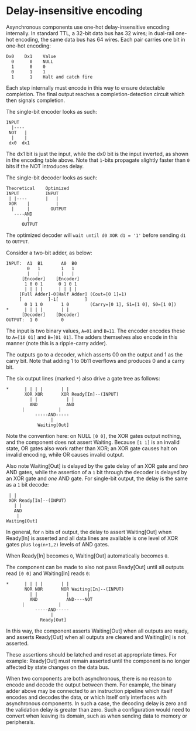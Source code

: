 Delay-insensitive encoding
===========================

Asynchronous components use one-hot delay-insensitive encoding internally.  In
standard TTL, a 32-bit data bus has 32 wires; in dual-rail one-hot encoding,
the same data bus has 64 wires. Each pair carries one bit in one-hot encoding:
```
Dx0    Dx1    Value
  0      0    NULL
  1      0    0
  0      1    1
  1      1    Halt and catch fire
```
Each step internally must encode in this way to ensure detectable completion.
The final output reaches a completion-detection circuit which then signals
completion.

The single-bit encoder looks as such:
```
INPUT
  |----
 NOT   |
  |    |
 dx0  dx1
```
The dx1 bit is just the input, while the dx0 bit is the input inverted, as
shown in the encoding table above.  Note that `1`-bits propagate slightly
faster than `0` bits if the NOT introduces delay.

The single-bit decoder looks as such:
```
Theoretical    Optimized
INPUT          INPUT
 | |----       |   |
 XOR    |          | 
  |     |        OUTPUT
   ----AND
        |
      OUTPUT
```
The optimized decoder will `wait until d0 XOR d1 = '1'` before sending `d1` to
`OUTPUT`.

Consider a two-bit adder, as below:
```
INPUT:  A1  B1       A0  B0
        0   1        1   1
        |   |        |   |
      [Encoder]    [Encoder]
       1 0 0 1      0 1 0 1
       | | | |      | | | |
     [Full Adder]-0[Half Adder] (Cout=[0 1]=1)
     [          ]-1[          ]
       0 1 1 0       1 0        (Carry=[0 1], S1=[1 0], S0=[1 0])
*      | | | |       | |
      [Decoder]    [Decoder]
OUTPUT:  1 0         0
```
The input is two binary values, `A=01` and `B=11`.  The encoder encodes these
to `A=[10 01]` and `B=[01 01]`.  The adders themselves also encode in this
manner (note this is a ripple-carry adder).

The outputs go to a decoder, which asserts 00 on the output and 1 as the carry
bit.  Note that adding 1 to 0b11 overflows and produces 0 and a carry bit.

The six output lines (marked `*`) also drive a gate tree as follows:
```
*      | | | |       | |
       XOR XOR       XOR Ready[In]--(INPUT)
         | |           | |
         AND           AND
	  |             |
           -----AND-----
                 |
            Waiting[Out]
```
Note the convention here:  on NULL `[0 0]`, the XOR gates output nothing, and
the component does not assert Waiting.  Because `[1 1]` is an invalid state,
OR gates also work rather than XOR; an XOR gate causes halt on invalid
encoding, while OR causes invalid output.

Also note Waiting[Out] is delayed by the gate delay of an XOR gate and *two*
AND gates, while the assertion of a `1` bit through the decoder is delayed
by an XOR gate and *one* AND gate.  For single-bit output, the delay is the
same as a `1` bit decode:
```
 | |
 XOR Ready[In]--(INPUT)
   | |
   AND
    |
Waiting[Out]
```
In general, for `n` bits of output, the delay to assert Waiting[Out] when
Ready[In] is asserted and all data lines are available is one level of XOR
gates plus `log(n+1,2)` levels of AND gates.

When Ready[In] becomes `0`, Waiting[Out] automatically becomes `0`.

The component can be made to also not pass Ready[Out] until all outputs read
`[0 0]` and Waiting[In] reads `0`:
```
*      | | | |       | |
       NOR NOR       NOR Waiting[In]--(INPUT)
         | |           |       |
         AND           AND----NOT
	  |             |
           -----AND-----
                 |
             Ready[Out]
```
In this way, the component asserts Waiting[Out] when all outputs are ready,
and asserts Ready[Out] when all outputs are cleared and Waiting[in] is not
asserted.

These assertions should be latched and reset at appropriate times.  For
example: Ready[Out] must remain asserted until the component is no longer
affected by state changes on the data bus.

When two components are both asynchronous, there is no reason to encode and
decode the output between them.  For example, the binary adder above may be
connected to an instruction pipeline which itself encodes and decodes the
data, or which itself only interfaces with asynchronous components.  In such
a case, the decoding delay is zero and the validation delay is greater than
zero.  Such a configuration would need to convert when leaving its domain,
such as when sending data to memory or peripherals.
